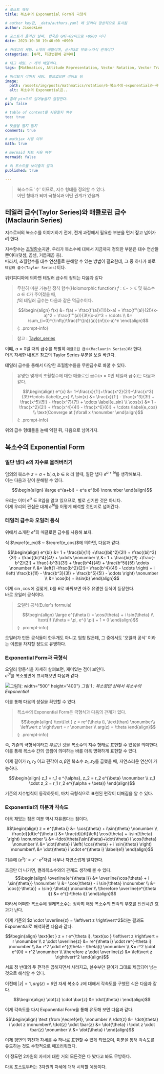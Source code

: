 ```yaml
---
# 포스트 제목
title: 복소수의 Exponential Form과 극형식

# author key값, _data/authors.yaml 에 있어야 정상적으로 표시됨
author: JiseokLee

# 포스트가 올라간 날짜. 한국은 GMT+09이므로 +0900 이다
date: 2023-10-30 19:40:00 +0900 

# 카테고리 세팅. n개의 배열이며, 순서대로 부모->자식 관계이다
categories: [수학, 회전변환에 관하여]

# 태그 세팅. n 개의 배열이다.
tags: [Mathmatics, Attitude Representation, Vector Rotation, Vector Transform]

# 미리보기 이미지 세팅. 필요없으면 비워도 됨
image:
  path: /assets/img/posts/mathmatics/rotation/6-복소수의-exponential과-극형식/jacket.png
  alt: 복소수의 Exponential은..

# 홈에 pin으로 걸어놓을지 결정한다.
pin: false

# table of content를 사용할지 여부
toc: true

# 댓글을 열지 말지
comments: true

# mathjax 사용 여부
math: true

# mermaid 차트 사용 여부
mermaid: false

# 이 포스트를 보여줄지 말지
published: true

---
```


> 복소수도 '수' 이므로, 지수 형태를 정의할 수 있다.  
> 어떤 형태가 되며 극형식과 어떤 관계가 있을까.

## 테일러 급수(Taylor Series)와 매클로린 급수(Maclaurin Series)

지수로써의 복소수를 이야기하기 전에, 전개 과정에서 필요한 부분을 먼저 짚고 넘어가려 한다. 

지수함수는 [초월함수](https://ko.wikipedia.org/wiki/%EC%B4%88%EC%9B%94%ED%95%A8%EC%88%98)지만, 우리가 복소수에 대해서 지금까지 정의한 부분은 대수 연산들 뿐이다(덧셈, 곱셈, 거듭제곱 등).  
따라서, 초월함수를 대수 연산들로 분해할 수 있는 방법이 필요한데, 그 중 하나가 바로 `테일러 급수(Taylor Series)`이다.

위키피디아에 의하면 테일러 급수의 정의는 다음과 같다

> 무한히 미분 가능한 정칙 함수(Holomorphic function) $f:\mathbb{C} -> \mathbb{C}$ 및 복소수 $a \in \mathbb{C}$가 주어졌을 때,  
> $f$의 테일러 급수는 다음과 같은 멱급수이다.
> 
> $$\begin{align}
> f(x) &= f(a) + \frac{f'(a)}{1!}(x-a) + \frac{f''(a)}{2!}(x-a)^2 + \frac{f'''(a)}{3!}(x-a)^3 + \cdots \\
> &= \sum_{i=0}^{\infty}\frac{f^{(n)}(a)}{n!}(x-a)^n
> \end{align}$$
{: .prompt-info}

> 참고 : [Taylor_series](https://en.wikipedia.org/wiki/Taylor_series)

이떄, $a=0$일 때의 급수를 특별히 `매클로린 급수(Maclaurin Series)`라 한다.  
더욱 자세한 내용은 참고의 Taylor Series 부분을 보길 바란다.

테일러 급수를 통해서 다양한 초월함수들을 무한급수로 바꿀 수 있다.

> 유명한 몇개의 초월함수에 대한 매클로린 급수($a=0$인 테일러 급수)는 다음과 같다.
>
> $$\begin{align}
> e^{x} &= 1+\frac{x}{1!}+\frac{x^2}{2!}+\frac{x^3}{3!}+\cdots \label{e_ex} \\
> \sin{x} &= \frac{x}{1!} - \frac{x^3}{3!} + \frac{x^5}{5!} - \frac{x^7}{7!} + \cdots  \label{e_sin} \\
> \cos{x} &= 1 - \frac{x^2}{2!} + \frac{x^4}{4!} - \frac{x^6}{6!} + \cdots \label{e_cos} \\
> \text{Converge at }\forall x  \nonumber
> \end{align}$$
{: .prompt-info}

위의 급수 형태들을 눈에 익힌 뒤, 다음으로 넘어가자.

## 복소수의 Exponential Form

### 일단 냅다 e의 지수로 올려버리기

임의의 복소수 $z=a+bi, a,b \in \mathbb{R}$ 라 할때, 
일단 냅다 $e^{a+bi}$를 생각해보자.  
이는 다음과 같이 분해될 수 있다.

$$\begin{align} \large
e^{a+bi} = e^a e^{bi} \nonumber
\end{align}$$

우리는 이미 $e^a \in \mathbb{R}$임을 알고 있으므로, 별로 신기한 것은 아니다.  
이제 우리의 관심은 대체 $e^{bi}$를 어떻게 해석할 것인지로 넘어간다. 

### 테일러 급수와 오일러 등식

위에서 소개한 $e^{x}$의 매클로린 급수를 사용해 보자. 

식 $\eqref{e_ex}$ ~ $\eqref{e_cos}$에 의하면, 다음과 같다.

$$\begin{align}
e^{bi} &= 1 + \frac{bi}{1!} +\frac{(bi)^2}{2!} + \frac{(bi)^3}{3!} + \frac{(bi)^4}{4!} + \cdots \nonumber \\
&= 1 + \frac{bi}{1!} +\frac{-b^2}{2!} + \frac{-b^3i}{3!} + \frac{b^4}{4!} + \frac{b^5i}{5!} \cdots \nonumber \\
&= \left(1 -\frac{b^2}{2!}+ \frac{b^4}{4!} - \cdots \right) + i \left( \frac{b}{1!} - \frac{b^3}{3!} + \frac{b^5}{5!} - \cdots \right) \nonumber \\
&= \cos{b} + i\sin{b}
\end{align}$$

이제 $\sin, \cos$에 걸맞게, $b$를 $\theta$로 바꿔보면 아주 유명한 등식이 등장한다.  
바로 오일러 공식이다.

> 오일러 공식(Euler's formula)
> 
> $$\begin{align} \large
> e^{\theta i} = \cos{\theta} + i \sin{\theta} \\
> \text{if }\theta = \pi, e^{i \pi} + 1 = 0
> \end{align}$$
{: .prompt-info}

오일러가 만든 공식들이 한두개도 아니고 엄청 많은데, 그 중에서도 '오일러 공식' 이라는 이름을 차지할 정도로 유명하다.

### Exponential Form과 극형식

오일러 항등식을 자세히 살펴보면, 재미있는 점이 보인다.  
$e^{\theta i}$를 복소평면에 표시해보면 다음과 같다. 

![그림1](/assets/img/posts/mathmatics/rotation/6-복소수의-exponential과-극형식/complex_plane_exponential_form.png){: width="500" height="400"}
_그림 1 : 복소평면 상에서 복소수의 Exponential_

이를 통해 다음의 성질을 확인할 수 있다.

> 복소수의 Exponential Form은 극형식과 다음의 관계가 있다.
> 
> $$\begin{align}
> \text{let } z = re^{\theta i}, \text{than} \nonumber\\
> \left\vert z \right\vert = r \nonumber \\
> arg(z) = \theta
> \end{align}$$
{: .prompt-info}

즉, 기존의 극형식이라고 부르던 것을 복소수의 지수 형태로 표현할 수 있음을 의미한다.  
이를 통해 복소수 간의 곱셈이 의미하는 바를 더욱 명확하게 표현할 수 있다. 

이제 길이가 $r_1, r_2$ 이고 편각이 $\alpha, \beta$인 복소수 $z_1, z_2$를 곱했을 때, 자연스러운 연산이 가능하다. 

$$\begin{align}
z_1 = r_1 e ^{\alpha}, z_2 = r_2 e^{\beta} \nonumber \\
z_1 \cdot z_2 = r_1 r_2 e^{(\alpha + \beta)}
\end{align}$$

기존의 지수법칙이 동작하듯이, 마치 극형식으로 표현된 편각이 더해짐을 알 수 있다. 

### Exponential의 미분과 각속도

더욱 재밌는 점은 미분 역시 자유롭다는 점이다.

$$\begin{align}
z = e^{\theta i} &= \cos{\theta} + i\sin{\theta} \nonumber \\
\frac{d}{dt}e^{\theta i} &= \frac{d}{dt}\left( \cos{\theta} + i\sin{\theta} \right) \nonumber \\
&= -\dot{\theta}\sin{\theta}+\dot{\theta} i \cos{\theta} \nonumber \\
&= \dot{\theta} i \left( \cos{\theta} +  i \sin{\theta} \right)  \nonumber\\ 
&= \dot{\theta} i \cdot e^{\theta i} \label{e1}
\end{align}$$

기존에 $(e^x)'=x' \cdot e^x$처럼 너무나 자연스럽게 일치한다.

조금만 더 나가면, 켤레복소수와의 관계도 생각해 볼 수 있다.
$$\begin{align}
\overline{e^{\theta i}} &= \overline{\cos{\theta} + i \sin{\theta}} \nonumber \\
&= \cos{\theta} - i \sin{\theta} \nonumber \\
&= \cos{(-\theta)} + \sin{(-\theta)} \nonumber \\
\therefore \overline{e^{\theta i}}  &= e^{(-\theta i)}
\end{align}$$

따라서 어떠한 복소수에 켤레복소수는 정확히 해당 복소수의 편각의 부호를 반전시킨 효과가 난다.

이제 기존의 $z \cdot \overline{z} = \left\vert z \right\vert^2$라는 결과도 Exponential로 해석하면 다음과 같다.

$$\begin{align}
\text{let } z = r e^{\theta i}, \text{so } \left\vert z \right\vert  = r \nonumber \\
z \cdot \overline{z} &= re^{\theta i} \cdot re^{-\theta i} \nonumber \\
&= r^2 \cdot e^{(\theta - \theta)i} \nonumber \\
&= r^2 \cdot e^{0i} = r^2 \nonumber \\
\therefore z \cdot \overline{z} &= \left\vert z \right\vert^2
\end{align}$$

서로 정 반대의 두 편각은 곱해지면서 사라지고, 실수부만 길이가 그대로 제곱되어 남는 것으로 해석할 수 있다.


이전에  $\left\vert z \right\vert = 1, arg(z) = \theta$인 자세 복소수 $z$에 대해서 각속도를 구했던 식은 다음과 같다. 


$$\begin{align}
\dot{z} \cdot \bar{z} &= \dot{\theta} i
\end{align}$$

이제 각속도를 다시 Exponential Form을 통해 유도해 보면 다음과 같다. 

$$\begin{align}
\text {from }\eqref{e1}, \nonumber \\
\dot{z} &= \dot{\theta} i \cdot z \nonumber\\
\dot{z} \cdot \bar{z} &= \dot{\theta} i \cdot z \cdot \bar{z} \nonumber \\
&= \dot{\theta} i
\end{align}$$

이제 평면의 회전과 자세를 수 하나로 표현할 수 있게 되었으며,
미분을 통해 각속도를 유도하는 것도 수학적으로 매끄러워졌다.

이 정도면 2차원의 자세에 대한 거의 모든것은 다 봤다고 봐도 무방하다. 

다음 포스트부터는 3차원의 자세에 대해 시작할 예정이다.